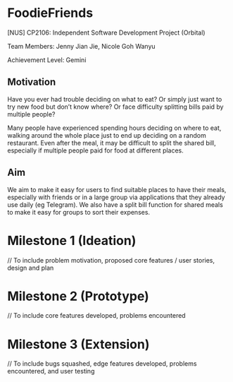 # FoodieFriends
[NUS] CP2106: Independent Software Development Project (Orbital)

Team Members: Jenny Jian Jie, Nicole Goh Wanyu

Achievement Level: Gemini

## Motivation 

Have you ever had trouble deciding on what to eat? Or simply just want to try new food but don’t know where? Or face difficulty splitting bills paid by multiple people? 

Many people have experienced spending hours deciding on where to eat, walking around the whole place just to end up deciding on a random restaurant. Even after the meal, it may be difficult to split the shared bill, especially if multiple people paid for food at different places.

## Aim 

We aim to make it easy for users to find suitable places to have their meals, especially with friends or in a large group via applications that they already use daily (eg Telegram). We also have a split bill function for shared meals to make it easy for groups to sort their expenses.

# Milestone 1 (Ideation)

// To include problem motivation, proposed core features / user stories, design and plan

# Milestone 2 (Prototype)

// To include core features developed, problems encountered

# Milestone 3 (Extension)

// To include bugs squashed, edge features developed, problems encountered, and user testing


